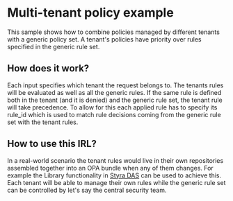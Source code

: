 # Multi-tenant policy example

This sample shows how to combine policies managed by different tenants with a generic policy set. A tenant's policies
have priority over rules specified in the generic rule set.

## How does it work?

Each input specifies which tenant the request belongs to. The tenants rules will be evaluated as well as all the
generic rules. If the same rule is defined both in the tenant (and it is denied) and the generic rule set, the tenant
rule will take precedence. To allow for this each applied rule has to specify its rule_id which is used to match
rule decisions coming from the generic rule set with the tenant rules.

## How to use this IRL?

In a real-world scenario the tenant rules would live in their own repositories assembled together into an OPA bundle
when any of them changes. For example the Library functionality in [Styra DAS](styra.com) can be used to achieve this. 
Each tenant will be able to manage their own rules while the generic rule set can be controlled by let's say the central
security team.